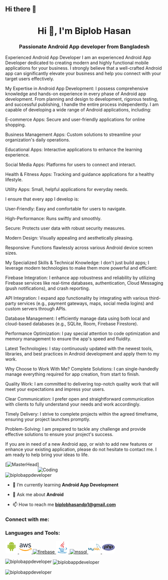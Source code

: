 ## Hi there 👋

<h1 align="center">Hi 👋, I'm Biplob Hasan</h1>
<h3 align="center">Passionate Android App developer from Bangladesh</h3>

<description>
  Experienced Android App Developer
I am an experienced Android App Developer dedicated to creating modern and highly functional mobile applications for your business. I strongly believe that a well-crafted Android app can significantly elevate your business and help you connect with your target users effectively.

My Expertise in Android App Development:
I possess comprehensive knowledge and hands-on experience in every phase of Android app development. From planning and design to development, rigorous testing, and successful publishing, I handle the entire process independently. I am capable of developing a wide range of Android applications, including:

E-commerce Apps: Secure and user-friendly applications for online shopping.

Business Management Apps: Custom solutions to streamline your organization's daily operations.

Educational Apps: Interactive applications to enhance the learning experience.

Social Media Apps: Platforms for users to connect and interact.

Health & Fitness Apps: Tracking and guidance applications for a healthy lifestyle.

Utility Apps: Small, helpful applications for everyday needs.

I ensure that every app I develop is:

User-Friendly: Easy and comfortable for users to navigate.

High-Performance: Runs swiftly and smoothly.

Secure: Protects user data with robust security measures.

Modern Design: Visually appealing and aesthetically pleasing.

Responsive: Functions flawlessly across various Android device screen sizes.

My Specialized Skills & Technical Knowledge:
I don't just build apps; I leverage modern technologies to make them more powerful and efficient:

Firebase Integration: I enhance app robustness and reliability by utilizing Firebase services like real-time databases, authentication, Cloud Messaging (push notifications), and crash reporting.

API Integration: I expand app functionality by integrating with various third-party services (e.g., payment gateways, maps, social media logins) and custom servers through APIs.

Database Management: I efficiently manage data using both local and cloud-based databases (e.g., SQLite, Room, Firebase Firestore).

Performance Optimization: I pay special attention to code optimization and memory management to ensure the app's speed and fluidity.

Latest Technologies: I stay continuously updated with the newest tools, libraries, and best practices in Android development and apply them to my work.

Why Choose to Work With Me?
Complete Solutions: I can single-handedly manage everything required for app creation, from start to finish.

Quality Work: I am committed to delivering top-notch quality work that will meet your expectations and impress your users.

Clear Communication: I prefer open and straightforward communication with clients to fully understand your needs and work accordingly.

Timely Delivery: I strive to complete projects within the agreed timeframe, ensuring your project launches promptly.

Problem-Solving: I am prepared to tackle any challenge and provide effective solutions to ensure your project's success.

If you are in need of a new Android app, or wish to add new features or enhance your existing application, please do not hesitate to contact me. I am ready to help bring your ideas to life.

</description>

[![MasterHead](https://1.bp.blogspot.com/-7A4WynwLsMw/XbBpCXG8fHI/AAAAAAAAMt4/uOa1bpLskYgrwGbllhSu2SDj_Mig8SXJQCLcBGAsYHQ/s1600/2000_600px.gif)]
<img align="right" alt="Coding" width="400" src ="https://cdn.dribbble.com/users/1162077/screenshots/3848914/programmer.gif" >

<p align="left"> <img src="https://komarev.com/ghpvc/?username=biplobappdeveloper&label=Profile%20views&color=0e75b6&style=flat" alt="biplobappdeveloper" /> </p>

- 🌱 I’m currently learning **Android App Development**

- 💬 Ask me about **Android**

- 📫 How to reach me **biplobhasandp1@gmail.com**

<h3 align="left">Connect with me:</h3>
<p align="left">
</p>

<h3 align="left">Languages and Tools:</h3>
<p align="left"> <a href="https://developer.android.com" target="_blank" rel="noreferrer"> <img src="https://raw.githubusercontent.com/devicons/devicon/master/icons/android/android-original-wordmark.svg" alt="android" width="40" height="40"/> </a> <a href="https://aws.amazon.com" target="_blank" rel="noreferrer"> <img src="https://raw.githubusercontent.com/devicons/devicon/master/icons/amazonwebservices/amazonwebservices-original-wordmark.svg" alt="aws" width="40" height="40"/> </a> <a href="https://firebase.google.com/" target="_blank" rel="noreferrer"> <img src="https://www.vectorlogo.zone/logos/firebase/firebase-icon.svg" alt="firebase" width="40" height="40"/> </a> <a href="https://www.java.com" target="_blank" rel="noreferrer"> <img src="https://raw.githubusercontent.com/devicons/devicon/master/icons/java/java-original.svg" alt="java" width="40" height="40"/> </a> <a href="https://www.microsoft.com/en-us/sql-server" target="_blank" rel="noreferrer"> <img src="https://www.svgrepo.com/show/303229/microsoft-sql-server-logo.svg" alt="mssql" width="40" height="40"/> </a> <a href="https://www.mysql.com/" target="_blank" rel="noreferrer"> <img src="https://raw.githubusercontent.com/devicons/devicon/master/icons/mysql/mysql-original-wordmark.svg" alt="mysql" width="40" height="40"/> </a> <a href="https://www.php.net" target="_blank" rel="noreferrer"> <img src="https://raw.githubusercontent.com/devicons/devicon/master/icons/php/php-original.svg" alt="php" width="40" height="40"/> </a> </p>

<p><img align="left" src="https://github-readme-stats.vercel.app/api/top-langs?username=biplobappdeveloper&show_icons=true&locale=en&layout=compact" alt="biplobappdeveloper" /></p>

<p>&nbsp;<img align="center" src="https://github-readme-stats.vercel.app/api?username=biplobappdeveloper&show_icons=true&locale=en" alt="biplobappdeveloper" /></p>

<p><img align="center" src="https://github-readme-streak-stats.herokuapp.com/?user=biplobappdeveloper&" alt="biplobappdeveloper" /></p>
